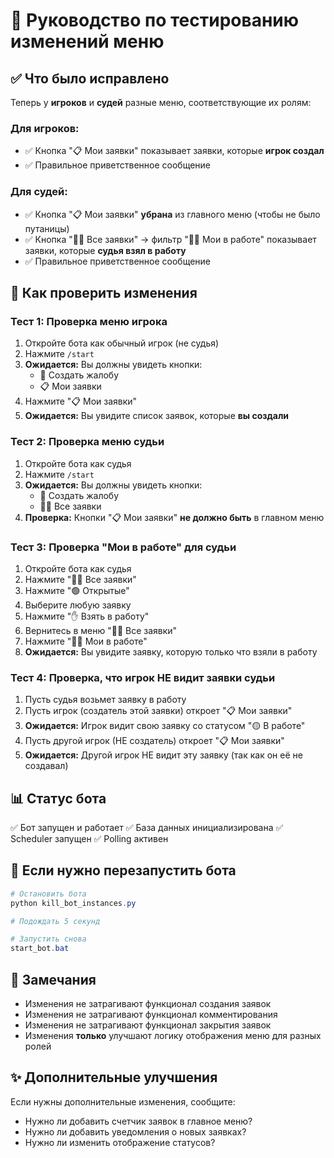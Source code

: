 # 🧪 Руководство по тестированию изменений меню

## ✅ Что было исправлено

Теперь у **игроков** и **судей** разные меню, соответствующие их ролям:

### Для игроков:
- ✅ Кнопка "📋 Мои заявки" показывает заявки, которые **игрок создал**
- ✅ Правильное приветственное сообщение

### Для судей:
- ✅ Кнопка "📋 Мои заявки" **убрана** из главного меню (чтобы не было путаницы)
- ✅ Кнопка "👨‍⚖️ Все заявки" → фильтр "👨‍⚖️ Мои в работе" показывает заявки, которые **судья взял в работу**
- ✅ Правильное приветственное сообщение

## 🧪 Как проверить изменения

### Тест 1: Проверка меню игрока
1. Откройте бота как обычный игрок (не судья)
2. Нажмите `/start`
3. **Ожидается:** Вы должны увидеть кнопки:
   - 📝 Создать жалобу
   - 📋 Мои заявки
4. Нажмите "📋 Мои заявки"
5. **Ожидается:** Вы увидите список заявок, которые **вы создали**

### Тест 2: Проверка меню судьи
1. Откройте бота как судья
2. Нажмите `/start`
3. **Ожидается:** Вы должны увидеть кнопки:
   - 📝 Создать жалобу
   - 👨‍⚖️ Все заявки
4. **Проверка:** Кнопки "📋 Мои заявки" **не должно быть** в главном меню

### Тест 3: Проверка "Мои в работе" для судьи
1. Откройте бота как судья
2. Нажмите "👨‍⚖️ Все заявки"
3. Нажмите "🟢 Открытые"
4. Выберите любую заявку
5. Нажмите "✋ Взять в работу"
6. Вернитесь в меню "👨‍⚖️ Все заявки"
7. Нажмите "👨‍⚖️ Мои в работе"
8. **Ожидается:** Вы увидите заявку, которую только что взяли в работу

### Тест 4: Проверка, что игрок НЕ видит заявки судьи
1. Пусть судья возьмет заявку в работу
2. Пусть игрок (создатель этой заявки) откроет "📋 Мои заявки"
3. **Ожидается:** Игрок видит свою заявку со статусом "🟡 В работе"
4. Пусть другой игрок (НЕ создатель) откроет "📋 Мои заявки"
5. **Ожидается:** Другой игрок НЕ видит эту заявку (так как он её не создавал)

## 📊 Статус бота

✅ Бот запущен и работает
✅ База данных инициализирована
✅ Scheduler запущен
✅ Polling активен

## 🔧 Если нужно перезапустить бота

```powershell
# Остановить бота
python kill_bot_instances.py

# Подождать 5 секунд

# Запустить снова
start_bot.bat
```

## 📝 Замечания

- Изменения не затрагивают функционал создания заявок
- Изменения не затрагивают функционал комментирования
- Изменения не затрагивают функционал закрытия заявок
- Изменения **только** улучшают логику отображения меню для разных ролей

## ✨ Дополнительные улучшения

Если нужны дополнительные изменения, сообщите:
- Нужно ли добавить счетчик заявок в главное меню?
- Нужно ли добавить уведомления о новых заявках?
- Нужно ли изменить отображение статусов?

